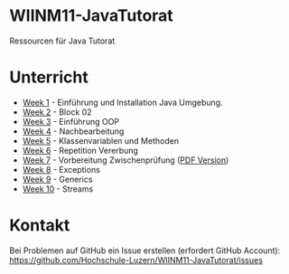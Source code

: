 # WIINM11-JavaTutorat
Ressourcen für Java Tutorat

# Unterricht

* [Week 1](Week1.md) - Einführung und Installation Java Umgebung.
* [Week 2](Week2.md) - Block 02
* [Week 3](Week3.md) - Einführung OOP
* [Week 4](Week4.md) - Nachbearbeitung
* [Week 5](Week5.md) - Klassenvariablen und Methoden
* [Week 6](Week6.md) - Repetition Vererbung
* [Week 7](Week7.md) - Vorbereitung Zwischenprüfung ([PDF Version](Week7.pdf))
* [Week 8](Week8.md) - Exceptions
* [Week 9](Week9.md) - Generics
* [Week 10](Week10.md) - Streams

# Kontakt

Bei Problemen auf GitHub ein Issue erstellen (erfordert GitHub Account): https://github.com/Hochschule-Luzern/WIINM11-JavaTutorat/issues
